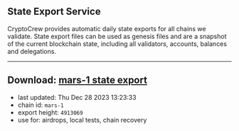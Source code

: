 ## State Export Service
CryptoCrew provides automatic daily state exports for all chains we validate. State export files can be used as genesis files and are a snapshot of the current blockchain state, including all validators, accounts, balances and delegations.

---
**Download: [mars-1 state export](https://dl.ccvalidators.com/SERVICE/mars/mars-1_export_4913069.json)**
---

- last updated: Thu Dec 28 2023 13:23:33
- chain id: `mars-1`
- export height: `4913069`
- use for: airdrops, local tests, chain recovery
